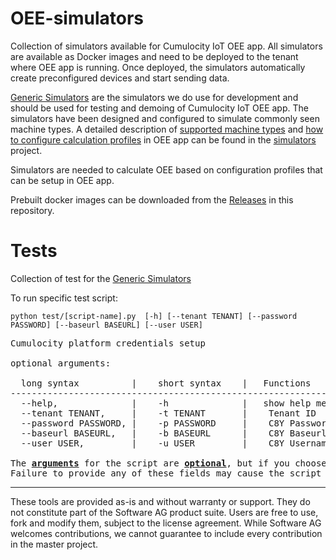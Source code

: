 # OEE-simulators

Collection of simulators available for Cumulocity IoT OEE app. All simulators are available as Docker images and need to be deployed to the tenant where OEE app is running. Once deployed, the simulators automatically create preconfigured devices and start sending data. 

[Generic Simulators](simulators) are the simulators we do use for development and should be used for testing and demoing of Cumulocity IoT OEE app. The simulators have been designed and configured to simulate commonly seen machine types. A detailed description of [supported machine types](simulators/simulators.md) and [how to configure calculation profiles](simulators/simulators.md#oee-profile-settings-for-simulators) in OEE app can be found in the [simulators](simulators) project.

Simulators are needed to calculate OEE based on configuration profiles that can be setup in OEE app.

Prebuilt docker images can be downloaded from the [Releases](https://github.softwareag.com/IOTA/oee-simulators/releases) in this repository.

# Tests 
Collection of test for the [Generic Simulators](simulators)

To run specific test script:
```
python test/[script-name].py  [-h] [--tenant TENANT] [--password PASSWORD] [--baseurl BASEURL] [--user USER]
```
<pre>
Cumulocity platform credentials setup

optional arguments:<br>
  long syntax          |    short syntax    |   Functions
------------------------------------------------------------------------------------------
  --help,              |    -h              |   show help message and exit
  --tenant TENANT,     |    -t TENANT       |    Tenant ID
  --password PASSWORD, |    -p PASSWORD     |    C8Y Password
  --baseurl BASEURL,   |    -b BASEURL      |    C8Y Baseurl
  --user USER,         |    -u USER         |    C8Y Username

The <strong><ins>arguments</strong></ins> for the script are <strong><ins>optional</strong></ins>, but if you choose to input any of them, it is important to note that <strong><ins>all four arguments: Tenant ID, C8Y Password, C8Y Baseurl, and C8Y Username must be filled</ins></strong>. 
Failure to provide any of these fields may cause the script to malfunction or produce unexpected results. 
</pre>
------------------------------

These tools are provided as-is and without warranty or support. They do not constitute part of the Software AG product suite. Users are free to use, fork and modify them, subject to the license agreement. While Software AG welcomes contributions, we cannot guarantee to include every contribution in the master project.
